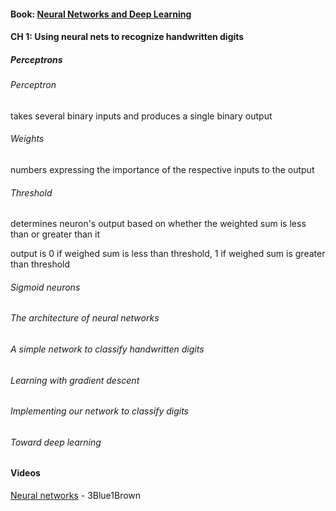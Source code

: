 
#### Book: [Neural Networks and Deep Learning](http://neuralnetworksanddeeplearning.com/index.html)

#### CH 1: Using neural nets to recognize handwritten digits

##### Perceptrons

###### Perceptron

takes several binary inputs and produces a single binary output

###### Weights

numbers expressing the importance of the respective inputs to the output

###### Threshold 

determines neuron's output based on whether the weighted sum is less than or greater than it

output is 0 if weighed sum is less than threshold, 1 if weighed sum is greater than threshold 

###### Sigmoid neurons

###### The architecture of neural networks

###### A simple network to classify handwritten digits

###### Learning with gradient descent

###### Implementing our network to classify digits

###### Toward deep learning

#### Videos

[Neural networks](https://www.youtube.com/playlist?list=PLZHQObOWTQDNU6R1_67000Dx_ZCJB-3pi) - 3Blue1Brown
